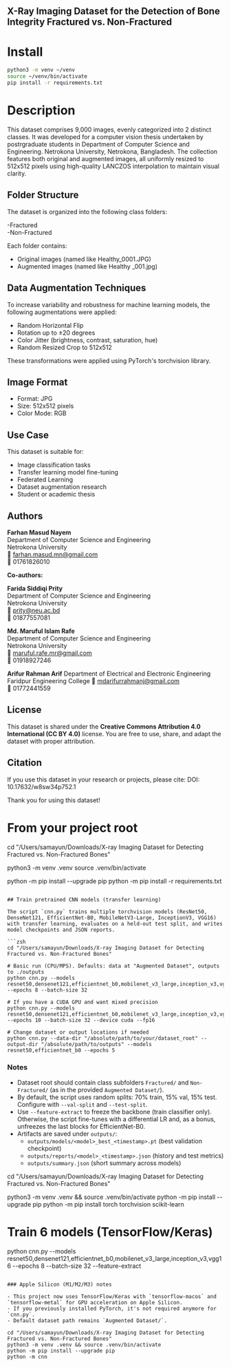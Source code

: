 ## X-Ray Imaging Dataset for the Detection of Bone Integrity Fractured vs. Non-Fractured


# Install

```zsh
python3 -m venv ~/venv
source ~/venv/bin/activate
pip install -r requirements.txt

```

# Description
This dataset comprises 9,000 images, evenly categorized into 2 distinct classes. It was developed for a computer vision thesis undertaken by postrgraduate students in Department of  Computer Science and Engineering. Netrokona University, Netrokona, Bangladesh. The collection features both original and augmented images, all uniformly resized to 512x512 pixels using high-quality LANCZOS interpolation to maintain visual clarity.

## Folder Structure
The dataset is organized into the following class folders:

-Fractured  
-Non-Fractured


Each folder contains:
- Original images (named like Healthy_0001.JPG)
- Augmented images (named like Healthy _001.jpg)

## Data Augmentation Techniques
To increase variability and robustness for machine learning models, the following augmentations were applied:
- Random Horizontal Flip
- Rotation up to ±20 degrees
- Color Jitter (brightness, contrast, saturation, hue)
- Random Resized Crop to 512x512

These transformations were applied using PyTorch's torchvision library.

## Image Format
- Format: JPG
- Size: 512x512 pixels
- Color Mode: RGB

## Use Case
This dataset is suitable for:
- Image classification tasks
- Transfer learning model fine-tuning
- Federated Learning
- Dataset augmentation research
- Student or academic thesis

## Authors

**Farhan Masud Nayem**  
Department of Computer Science and Engineering  
Netrokona University  
📧 farhan.masud.mn@gmail.com  
📱 01761826010  

**Co-authors:**

**Farida Siddiqi Prity**  
Department of Computer Science and Engineering  
Netrokona University  
📧 prity@neu.ac.bd  
📱 01877557081 

**Md. Maruful Islam Rafe**  
Department of Computer Science and Engineering  
Netrokona University  
📧 maruful.rafe.mr@gmail.com  
📱 01918927246 

**Arifur Rahman Arif** 
Department of Electrical and Electronic Engineering
Faridpur Engineering College
📧 mdarifurrahmanj@gmail.com
📱 01772441559 



## License
This dataset is shared under the **Creative Commons Attribution 4.0 International (CC BY 4.0)** license. You are free to use, share, and adapt the dataset with proper attribution.

## Citation
If you use this dataset in your research or projects, please cite:
DOI: 10.17632/w8sw34p752.1

Thank you for using this dataset!
# From your project root
cd "/Users/samayun/Downloads/X-ray Imaging Dataset for Detecting Fractured vs. Non-Fractured Bones"

python3 -m venv .venv
source .venv/bin/activate

python -m pip install --upgrade pip
python -m pip install -r requirements.txt

```

## Train pretrained CNN models (transfer learning)

The script `cnn.py` trains multiple torchvision models (ResNet50, DenseNet121, EfficientNet-B0, MobileNetV3-Large, InceptionV3, VGG16) with transfer learning, evaluates on a held-out test split, and writes model checkpoints and JSON reports.

```zsh
cd "/Users/samayun/Downloads/X-ray Imaging Dataset for Detecting Fractured vs. Non-Fractured Bones"

# Basic run (CPU/MPS). Defaults: data at "Augmented Dataset", outputs to ./outputs
python cnn.py --models resnet50,densenet121,efficientnet_b0,mobilenet_v3_large,inception_v3,vgg16 --epochs 8 --batch-size 32

# If you have a CUDA GPU and want mixed precision
python cnn.py --models resnet50,densenet121,efficientnet_b0,mobilenet_v3_large,inception_v3,vgg16 --epochs 10 --batch-size 32 --device cuda --fp16

# Change dataset or output locations if needed
python cnn.py --data-dir "/absolute/path/to/your/dataset_root" --output-dir "/absolute/path/to/outputs" --models resnet50,efficientnet_b0 --epochs 5
```

### Notes
- Dataset root should contain class subfolders `Fractured/` and `Non-Fractured/` (as in the provided `Augmented Dataset/`).
- By default, the script uses random splits: 70% train, 15% val, 15% test. Configure with `--val-split` and `--test-split`.
- Use `--feature-extract` to freeze the backbone (train classifier only). Otherwise, the script fine-tunes with a differential LR and, as a bonus, unfreezes the last blocks for EfficientNet-B0.
- Artifacts are saved under `outputs/`:
  - `outputs/models/<model>_best_<timestamp>.pt` (best validation checkpoint)
  - `outputs/reports/<model>_<timestamp>.json` (history and test metrics)
  - `outputs/summary.json` (short summary across models)


cd "/Users/samayun/Downloads/X-ray Imaging Dataset for Detecting Fractured vs. Non-Fractured Bones"

python3 -m venv .venv && source .venv/bin/activate
python -m pip install --upgrade pip
python -m pip install torch torchvision scikit-learn

# Train 6 models (TensorFlow/Keras)
python cnn.py --models resnet50,densenet121,efficientnet_b0,mobilenet_v3_large,inception_v3,vgg16 --epochs 8 --batch-size 32 --feature-extract

```

### Apple Silicon (M1/M2/M3) notes

- This project now uses TensorFlow/Keras with `tensorflow-macos` and `tensorflow-metal` for GPU acceleration on Apple Silicon.
- If you previously installed PyTorch, it's not required anymore for `cnn.py`.
- Default dataset path remains `Augmented Dataset/`.

cd "/Users/samayun/Downloads/X-ray Imaging Dataset for Detecting Fractured vs. Non-Fractured Bones"
python3 -m venv .venv && source .venv/bin/activate
python -m pip install --upgrade pip
python -m cnn